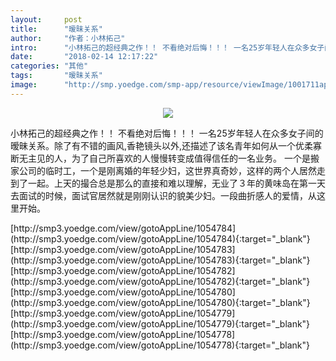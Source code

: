 ```yaml
---
layout:     post
title:      "暧昧关系"
author:     "作者：小林拓己"
intro:      "小林拓己的超经典之作！！ 不看绝对后悔！！！ 一名25岁年轻人在众多女子间的暧昧关系。除了有不错的画风,香艳镜头以外,还描述了该名青年如何从一个优柔寡断无主见的人，为了自己所喜欢的人慢慢转变成值得信任的一名业务。 一个是搬家公司的临时工，一个是刚离婚的年轻少妇，这世界真奇妙，这样的两个人居然走到了一起。上天的撮合总是那么的直接和难以理解，无业了３年的黄味岛在第一天去面试的时候，面试官居然就是刚刚认识的貌美少妇。一段曲折感人的爱情，从这里开始。"
date:       "2018-02-14 12:17:22"
categories: "其他"
tags:       "暧昧关系"
image:      "http://smp.yoedge.com/smp-app/resource/viewImage/1001711appline.png"
---
```

<div style="text-align: center">
<p><img src="http://smp.yoedge.com/smp-app/resource/viewImage/1001711appline.png"/></p>
</div>
<p class="post-meta">
<span>小林拓己的超经典之作！！ 不看绝对后悔！！！ 一名25岁年轻人在众多女子间的暧昧关系。除了有不错的画风,香艳镜头以外,还描述了该名青年如何从一个优柔寡断无主见的人，为了自己所喜欢的人慢慢转变成值得信任的一名业务。 一个是搬家公司的临时工，一个是刚离婚的年轻少妇，这世界真奇妙，这样的两个人居然走到了一起。上天的撮合总是那么的直接和难以理解，无业了３年的黄味岛在第一天去面试的时候，面试官居然就是刚刚认识的貌美少妇。一段曲折感人的爱情，从这里开始。</span>
</p>
[http://smp3.yoedge.com/view/gotoAppLine/1054784](http://smp3.yoedge.com/view/gotoAppLine/1054784){:target="_blank"}
[http://smp3.yoedge.com/view/gotoAppLine/1054783](http://smp3.yoedge.com/view/gotoAppLine/1054783){:target="_blank"}
[http://smp3.yoedge.com/view/gotoAppLine/1054782](http://smp3.yoedge.com/view/gotoAppLine/1054782){:target="_blank"}
[http://smp3.yoedge.com/view/gotoAppLine/1054780](http://smp3.yoedge.com/view/gotoAppLine/1054780){:target="_blank"}
[http://smp3.yoedge.com/view/gotoAppLine/1054779](http://smp3.yoedge.com/view/gotoAppLine/1054779){:target="_blank"}
[http://smp3.yoedge.com/view/gotoAppLine/1054778](http://smp3.yoedge.com/view/gotoAppLine/1054778){:target="_blank"}


